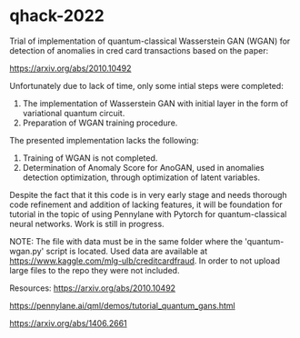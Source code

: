 # qhack-2022

Trial of implementation of quantum-classical Wasserstein GAN (WGAN) for detection of anomalies in cred card transactions based on the paper:

https://arxiv.org/abs/2010.10492

Unfortunately due to lack of time, only some intial steps were completed:
1. The implementation of Wasserstein GAN with initial layer in the form of variational
 quantum circuit.
2. Preparation of WGAN training procedure.

The presented implementation lacks the following:
1. Training of WGAN is not completed.
2. Determination of Anomaly Score for AnoGAN, used in anomalies detection optimization, through optimization of latent variables.

Despite the fact that it this code is in very early stage and needs thorough code refinement and addition of lacking features, it will be foundation for tutorial in the topic of using Pennylane with Pytorch for quantum-classical neural networks. Work is still in progress.

NOTE: The file with data must be in the same folder where the 'quantum-wgan.py' script is located. Used data are available at https://www.kaggle.com/mlg-ulb/creditcardfraud. In order to not upload large files to the repo they were not included.

Resources:
https://arxiv.org/abs/2010.10492

https://pennylane.ai/qml/demos/tutorial_quantum_gans.html

https://arxiv.org/abs/1406.2661
